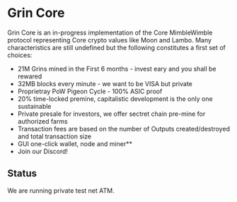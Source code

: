
# Grin Core

Grin Core is an in-progress implementation of the Core MimbleWimble protocol representing Core crypto values like Moon and Lambo. Many characteristics are still undefined but the following constitutes a first set of choices:

  * 21M Grins mined in the First 6 months - invest eary and you shall be rewared
  * 32MB blocks every minute - we want to be VISA but private
  * Proprietray PoW Pigeon Cycle - 100% ASIC proof
  * 20% time-locked premine, capitalistic development is the only one sustainable
  * Private presale for investors, we offer sectret chain pre-mine for authorized farms
  * Transaction fees are based on the number of Outputs created/destroyed and total transaction size
  * GUI one-click wallet, node and miner**
  * Join our Discord!

## Status

We are running private test net ATM.

